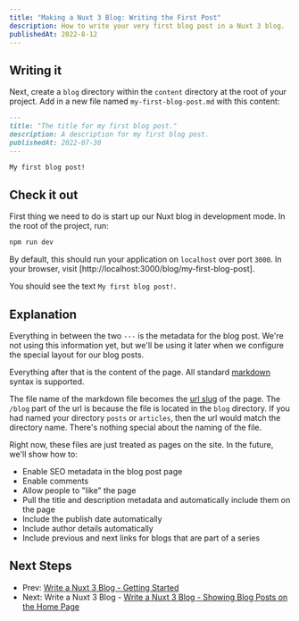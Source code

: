 ```yaml
---
title: "Making a Nuxt 3 Blog: Writing the First Post"
description: How to write your very first blog post in a Nuxt 3 blog.
publishedAt: 2022-8-12
---
```


## Writing it

Next, create a `blog` directory within the `content` directory at the root of your project. Add in a new file named `my-first-blog-post.md` with this content:

```md
---
title: "The title for my first blog post."
description: A description for my first blog post.
publishedAt: 2022-07-30
---

My first blog post!
```

## Check it out

First thing we need to do is start up our Nuxt blog in development mode. In the root of the project, run:

```sh
npm run dev
```

By default, this should run your application on `localhost` over port `3000`. In your browser, visit [http://localhost:3000/blog/my-first-blog-post].

You should see the text `My first blog post!`.

## Explanation

Everything in between the two `---` is the metadata for the blog post. We're not using this information yet, but we'll be using it later when we configure the special layout for our blog posts.

Everything after that is the content of the page. All standard [markdown](https://www.markdownguide.org/) syntax is supported.

The file name of the markdown file becomes the [url slug](https://developer.mozilla.org/en-US/docs/Glossary/Slug) of the page. The `/blog` part of the url is because the file is located in the `blog` directory. If you had named your directory `posts` or `articles`, then the url would match the directory name. There's nothing special about the naming of the file.

Right now, these files are just treated as pages on the site. In the future, we'll show how to:

- Enable SEO metadata in the blog post page
- Enable comments
- Allow people to "like" the page
- Pull the title and description metadata and automatically include them on the page
- Include the publish date automatically
- Include author details automatically
- Include previous and next links for blogs that are part of a series

## Next Steps

- Prev: [Write a Nuxt 3 Blog - Getting Started](/blog/write-a-nuxt-3-blog-part-1)
- Next: Write a Nuxt 3 Blog - [Write a Nuxt 3 Blog - Showing Blog Posts on the Home Page](/blog/write-a-nuxt-3-blog-part-3)
